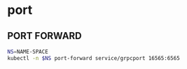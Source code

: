 # port

## PORT FORWARD

```bash
NS=NAME-SPACE
kubectl -n $NS port-forward service/grpcport 16565:6565
```
